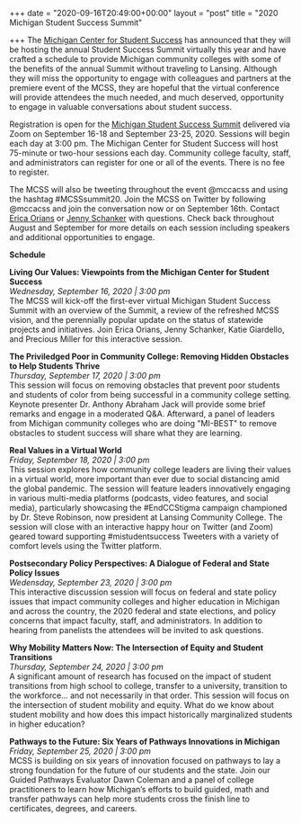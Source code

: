 +++
date = "2020-09-16T20:49:00+00:00"
layout = "post"
title = "2020 Michigan Student Success Summit"

+++
The <a href="https://www.mcca.org/">Michigan Center for Student Success</a> has announced that they will be hosting the annual Student Success Summit virtually this year and have crafted a schedule to provide Michigan community colleges with some of the benefits of the annual Summit without traveling to Lansing. Although they will miss the opportunity to engage with colleagues and partners at the premiere event of the MCSS, they are hopeful that the virtual conference will provide attendees the much needed, and much deserved, opportunity to engage in valuable conversations about student success.<br>

Registration is open for the <a href="https://www.mcca.org/Student-Success-Summit">Michigan Student Success Summit</a> delivered via Zoom on September 16-18 and September 23-25, 2020. Sessions will begin each day at 3:00 pm. The Michigan Center for Student Success will host 75-minute or two-hour sessions each day. Community college faculty, staff, and administrators can register for one or all of the events. There is no fee to register.<br>

The MCSS will also be tweeting throughout the event @mccacss and using the hashtag #MCSSsummit20. Join the MCSS on Twitter by following @mccacss and join the conversation now or on September 16th. Contact <a href="mailto:eorians@mcca.org">Erica Orians</a> or <a href="mailto:jschanker@mcca.org">Jenny Schanker</a> with questions. Check back throughout August and September for more details on each session including speakers and additional opportunities to engage.<br>


<b>Schedule</b><br>

<b>Living Our Values: Viewpoints from the Michigan Center for Student Success</b><br>
<i>Wednesday, September 16, 2020 | 3:00 pm</i><br>
The MCSS will kick-off the first-ever virtual Michigan Student Success Summit with an overview of the Summit, a review of the refreshed MCSS vision, and the perennially popular update on the status of statewide projects and initiatives. Join Erica Orians, Jenny Schanker, Katie Giardello, and Precious Miller for this interactive session.<br>

<b>The Priviledged Poor in Community College: Removing Hidden Obstacles to Help Students Thrive</b><br>
<i>Thursday, September 17, 2020 | 3:00 pm</i><br>
This session will focus on removing obstacles that prevent poor students and students of color from being successful in a community college setting. Keynote presenter  Dr. Anthony Abraham Jack  will provide some brief remarks and engage in a moderated Q&A. Afterward, a panel of leaders from Michigan community colleges who are doing "MI-BEST" to remove obstacles to student success will share what they are learning.<br>

<b>Real Values in a Virtual World</b><br>
<i>Friday, September 18, 2020 | 3:00 pm</i><br>
This session explores how community college leaders are living their values in a virtual world, more important than ever due to social distancing amid the global pandemic. The session will feature leaders innovatively engaging in various multi-media platforms (podcasts, video features, and social media), particularly showcasing the #EndCCStigma campaign championed by Dr. Steve Robinson, now president at Lansing Community College. The session will close with an interactive happy hour on Twitter (and Zoom) geared toward supporting #mistudentsuccess Tweeters with a variety of comfort levels using the Twitter platform.<br>

<b>Postsecondary Policy Perspectives: A Dialogue of Federal and State Policy Issues</b><br>
<i>Wedensday, September 23, 2020 | 3:00 pm</i><br>
This interactive discussion session will focus on federal and state policy issues that impact community colleges and higher education in Michigan and across the country, the 2020 federal and state elections, and policy concerns that impact faculty, staff, and administrators. In addition to hearing from panelists the attendees will be invited to ask questions.<br>

<b>Why Mobility Matters Now: The Intersection of Equity and Student Transitions</b><br>
<i>Thursday, September 24, 2020 | 3:00 pm</i><br>
A significant amount of research has focused on the impact of student transitions from high school to college, transfer to a university, transition to the workforce… and not necessarily in that order. This session will focus on the intersection of student mobility and equity. What do we know about student mobility and how does this impact historically marginalized students in higher education?<br>

<b>Pathways to the Future: Six Years of Pathways Innovations in Michigan</b><br>
<i>Friday, September 25, 2020 | 3:00 pm</i><br>
MCSS is building on six years of innovation focused on pathways to lay a strong foundation for the future of our students and the state. Join our Guided Pathways Evaluator Dawn Coleman and a panel of college practitioners to learn how Michigan’s efforts to build guided, math and transfer pathways can help more students cross the finish line to certificates, degrees, and careers.
